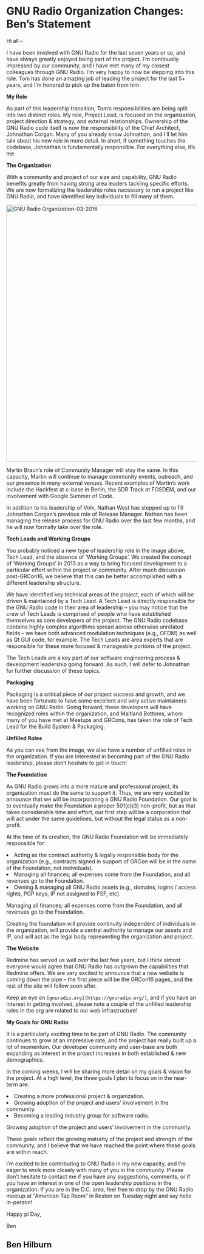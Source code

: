 
# GNU Radio Organization Changes: Ben&#8217;s Statement

Hi all &#8211;

I have been involved with GNU Radio for the last seven years or so, and have always greatly enjoyed being part of the project. I&#8217;m continually impressed by our community, and I have met many of my closest colleagues through GNU Radio. I’m very happy to now be stepping into this role. Tom has done an amazing job of leading the project for the last 5+ years, and I&#8217;m honored to pick up the baton from him.

**My Role**

As part of this leadership transition, Tom&#8217;s responsibilities are being split into two distinct roles. My role, Project Lead, is focused on the organization, project direction &amp; strategy, and external relationships. Ownership of the GNU Radio code itself is now the responsibility of the Chief Architect, Johnathan Corgan. Many of you already know Johnathan, and I&#8217;ll let him talk about his new role in more detail. In short, if something touches the codebase, Johnathan is fundamentally responsible. For everything else, it&#8217;s me.

**The Organization**

With a community and project of our size and capability, GNU Radio benefits greatly from having strong area leaders tackling specific efforts. We are now formalizing the leadership roles necessary to run a project like GNU Radio, and have identified key individuals to fill many of them.

<img class="aligncenter wp-image-580 size-large" src="https://gnuradio.org/wp-content/uploads/2016/03/GNU-Radio-Organization-03-2016-1024x677.jpg" alt="GNU Radio Organization-03-2016" width="1024" height="677" srcset="/wp-content/uploads/2016/03/GNU-Radio-Organization-03-2016-1024x677.jpg 1024w, /wp-content/uploads/2016/03/GNU-Radio-Organization-03-2016-300x198.jpg 300w, /wp-content/uploads/2016/03/GNU-Radio-Organization-03-2016.jpg 1045w" sizes="(max-width: 1024px) 100vw, 1024px" />

Martin Braun&#8217;s role of Community Manager will stay the same. In this capacity, Martin will continue to manage community events, outreach, and our presence in many external venues. Recent examples of Martin&#8217;s work include the Hackfest at c-base in Berlin, the SDR Track at FOSDEM, and our involvement with Google Summer of Code.

In addition to his leadership of Volk, Nathan West has stepped up to fill Johnathan Corgan&#8217;s previous role of Release Manager. Nathan has been managing the release process for GNU Radio over the last few months, and he will now formally take over the role.

**Tech Leads and Working Groups**

You probably noticed a new type of leadership role in the image above, Tech Lead, and the absence of &#8216;Working Groups&#8217;. We created the concept of &#8216;Working Groups&#8217; in 2013 as a way to bring focused development to a particular effort within the project or community. After much discussion post-GRCon16, we believe that this can be better accomplished with a different leadership structure.

We have identified key technical areas of the project, each of which will be driven &amp; maintained by a Tech Lead. A Tech Lead is directly responsible for the GNU Radio code in their area of leadership &#8211; you may notice that the crew of Tech Leads is comprised of people who have established themselves as core developers of the project. The GNU Radio codebase contains highly complex algorithms spread across otherwise unrelated fields &#8211; we have both advanced modulation techniques (e.g., OFDM) as well as Qt GUI code, for example. The Tech Leads are area experts that are responsible for these more focused &amp; manageable portions of the project.

The Tech Leads are a key part of our software engineering process &amp; development leadership going forward. As such, I will defer to Johnathan for further discussion of these topics.

**Packaging**

Packaging is a critical piece of our project success and growth, and we have been fortunate to have some excellent and very active maintainers working on GNU Radio. Going forward, these developers will have recognized roles within the organization, and Maitland Bottoms, whom many of you have met at Meetups and GRCons, has taken the role of Tech Lead for the Build System &amp; Packaging.

**Unfilled Roles**

As you can see from the image, we also have a number of unfilled roles in the organization. If you are interested in becoming part of the GNU Radio leadership, please don&#8217;t hesitate to get in touch!

**The Foundation**

As GNU Radio grows into a more mature and professional project, its organization must do the same to support it. Thus, we are very excited to announce that we will be incorporating a GNU Radio Foundation. Our goal is to eventually make the Foundation a proper 501(c)(3) non-profit, but as that takes considerable time and effort, our first step will be a corporation that will act under the same guidelines, but without the legal status as a non-profit.

At the time of its creation, the GNU Radio Foundation will be immediately responsible for:

<li dir="ltr">
Acting as the contract authority &amp; legally responsible body for the organization (e.g., contracts signed in support of GRCon will be in the name of the Foundation, not individuals).
</li>
<li dir="ltr">
Managing all finances; all expenses come from the Foundation, and all revenues go to the Foundation.
</li>
<li dir="ltr">
Owning &amp; managing all GNU Radio assets (e.g., domains, logins / access rights, PGP keys, IP not assigned to FSF, etc).
</li>

Managing all finances; all expenses come from the Foundation, and all revenues go to the Foundation.

Creating the foundation will provide continuity independent of individuals in the organization, will provide a central authority to manage our assets and IP, and will act as the legal body representing the organization and project.

**The Website**

Redmine has served us well over the last few years, but I think almost everyone would agree that GNU Radio has outgrown the capabilities that Redmine offers. We are very excited to announce that a new website is coming down the pipe &#8211; the first piece will be the GRCon16 pages, and the rest of the site will follow soon after.

Keep an eye on `[gnuradio.org](https://gnuradio.org/)`, and if you have an interest in getting involved, please note a couple of the unfilled leadership roles in the org are related to our web infrastructure!

**My Goals for GNU Radio**

It is a particularly exciting time to be part of GNU Radio. The community continues to grow at an impressive rate, and the project has really built up a lot of momentum. Our developer community and user-base are both expanding as interest in the project increases in both established &amp; new demographics.

In the coming weeks, I will be sharing more detail on my goals &amp; vision for the project. At a high level, the three goals I plan to focus on in the near-term are:

<li dir="ltr">
Creating a more professional project &amp; organization.
</li>
<li dir="ltr">
Growing adoption of the project and users’ involvement in the community.
</li>
<li dir="ltr">
Becoming a leading industry group for software radio.
</li>

Growing adoption of the project and users’ involvement in the community.

These goals reflect the growing maturity of the project and strength of the community, and I believe that we have reached the point where these goals are within reach.

I’m excited to be contributing to GNU Radio in my new capacity, and I’m eager to work more closely with many of you in the community. Please don’t hesitate to contact me if you have any suggestions, comments, or if you have an interest in one of the open leadership positions in the organization. If you are in the D.C. area, feel free to drop by the GNU Radio meetup at “American Tap Room” in Reston on Tuesday night and say hello in-person!

Happy pi Day,

Ben<br />


## Ben Hilburn
